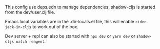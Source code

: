 This config use deps.edn to manage dependencies, shadow-cljs is started from the dev/user.clj file.

Emacs local variables are in the .dir-locals.el file, this will enable `cider-jack-in-cljs` to work out of the box.

Dev server + repl can also be started with `npx dev` or `yarn dev` or `shadow-cljs watch reagent`.
